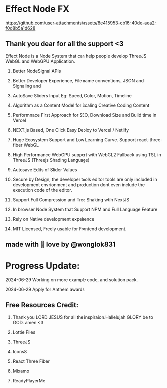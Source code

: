 # Effect Node FX



https://github.com/user-attachments/assets/8e415953-cb16-40de-aea2-f0d8b5a1d628



## Thank you dear for all the support <3

Effect Node is a Node System that can help people develop ThreeJS WebGL and WebGPU Application.

1. Better NodeSignal APIs

2. Better Developer Experience, File name conventions, JSON and Signaling and

3. AutoSave Sliders Input Eg: Speed, Color, Motion, Timeline

4. Algorithm as a Content Model for Scaling Creative Coding Content

5. Performnace First Approach for SEO, Download Size and Build time in Vercel

6. NEXT.js Based, One Click Easy Deploy to Vercel / Netlify

7. Huge Ecosystem Support and Low Learning Curve. Support react-three-fiber WebGL

8. High Performance WebGPU support with WebGL2 Fallback using TSL in ThreeJS (Threejs Shading Language)

9. Autosave Edits of Slider Values

10. Secure by Design, the developer tools editor tools are only included in development envrionment and production dont even include the execution code of the editor.

11. Support Full Compression and Tree Shaking wtih NextJS

12. In browser Node System that Support NPM and Full Language Feature

13. Rely on Native development expeirence

14. MIT Licensed, Freely usable for Frontend development.

## made with 💖 love by @wonglok831

# Progress Update:

2024-06-29 Working on more example code, and solution pack.

2024-06-29 Apply for Anthem awards.

## Free Resources Credit:

1. Thank you LORD JESUS for all the inspiraion.Hallelujah GLORY be to GOD. amen <3

2. Lottie Files

3. ThreeJS

4. Icons8

5. React Three Fiber

6. Mixamo

7. ReadyPlayerMe
